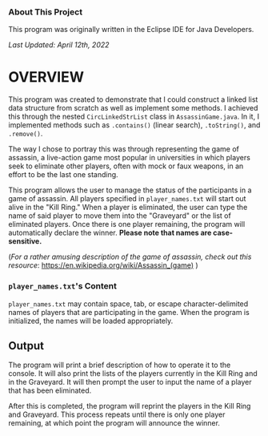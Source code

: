 ### About This Project
This program was originally written in the Eclipse IDE for Java Developers.

_Last Updated: April 12th, 2022_

# OVERVIEW
This program was created to demonstrate that I could construct a linked list
data structure from scratch as well as implement some methods. I achieved this
through the nested `CircLinkedStrList` class in `AssassinGame.java`. In it, I
implemented methods such as `.contains()` (linear search), `.toString()`, and
`.remove()`.

The way I chose to portray this was through representing the game of assassin, a
live-action game most popular in universities in which players seek to eliminate
other players, often with mock or faux weapons, in an effort to be the last one
standing.

This program allows the user to manage the status of the participants in a game
of assassin. All players specified in `player_names.txt` will start out alive in
the "Kill Ring." When a player is eliminated, the user can type the name of said
player to move them into the "Graveyard" or the list of eliminated players. Once
there is one player remaining, the program will automatically declare the
winner. **Please note that names are case-sensitive.**

(_For a rather amusing description of the game of assassin, check out this
resource_: https://en.wikipedia.org/wiki/Assassin_(game) )

### `player_names.txt`'s Content
`player_names.txt` may contain space, tab, or escape character-delimited names
of players that are participating in the game. When the program is initialized,
the names will be loaded appropriately.

## Output
The program will print a brief description of how to operate it to the console.
It will also print the lists of the players currently in the Kill Ring and in
the Graveyard. It will then prompt the user to input the name of a player that
has been eliminated.

After this is completed, the program will reprint the players in the Kill Ring
and Graveyard. This process repeats until there is only one player remaining, at
which point the program will announce the winner.
